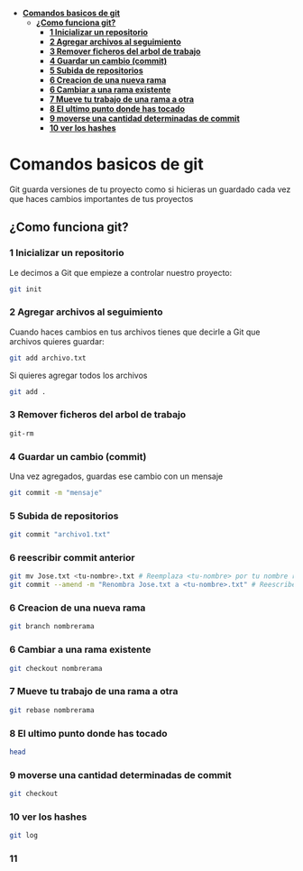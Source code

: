 - [**Comandos basicos de git**](#comandos-basicos-de-git)
  - [**¿Como funciona git?**](#como-funciona-git)
    - [**1 Inicializar un repositorio**](#1-inicializar-un-repositorio)
    - [**2 Agregar archivos al seguimiento**](#2-agregar-archivos-al-seguimiento)
    - [**3 Remover ficheros del arbol de trabajo**](#3-remover-ficheros-del-arbol-de-trabajo)
    - [**4 Guardar un cambio (commit)**](#4-guardar-un-cambio-commit)
    - [**5 Subida de repositorios**](#5-subida-de-repositorios)
    - [**6 Creacion de una nueva rama**](#6-creacion-de-una-nueva-rama)
    - [**6 Cambiar a una rama existente**](#6-cambiar-a-una-rama-existente)
    - [**7 Mueve tu trabajo de una rama a otra**](#7-mueve-tu-trabajo-de-una-rama-a-otra)
    - [**8 El ultimo punto donde has tocado**](#8-el-ultimo-punto-donde-has-tocado)
    - [**9 moverse una cantidad determinadas de commit**](#9-moverse-una-cantidad-determinadas-de-commit)
    - [**10 ver los hashes**](#10-ver-los-hashes)

# **Comandos basicos de git**

Git guarda versiones de tu proyecto como si hicieras un guardado cada vez que haces cambios importantes de tus proyectos

## **¿Como funciona git?**

### **1 Inicializar un repositorio**

Le decimos a Git que empieze a controlar nuestro proyecto:

```bash
git init
```

### **2 Agregar archivos al seguimiento**

Cuando haces cambios en tus archivos tienes que decirle a Git que archivos quieres guardar:

```bash
git add archivo.txt
```

Si quieres agregar todos los archivos

```bash
git add .
```

### **3 Remover ficheros del arbol de trabajo**

```bash
git-rm
```

### **4 Guardar un cambio (commit)**

Una vez agregados, guardas ese cambio con un mensaje

```bash
git commit -m "mensaje"
```

### **5 Subida de repositorios**

```bash
git commit "archivo1.txt"
```

### **6 reescribir commit anterior**

```bash
git mv Jose.txt <tu-nombre>.txt # Reemplaza <tu-nombre> por tu nombre real (Cambiar nombre del fichero)
git commit --amend -m "Renombra Jose.txt a <tu-nombre>.txt" # Reescribe el commit anterior
```

### **6 Creacion de una nueva rama**

```bash
git branch nombrerama
```

### **6 Cambiar a una rama existente**

```bash
git checkout nombrerama
```

### **7 Mueve tu trabajo de una rama a otra**

```bash
git rebase nombrerama
```

### **8 El ultimo punto donde has tocado**

```bash
head
```

### **9 moverse una cantidad determinadas de commit**

```bash
git checkout
```

### **10 ver los hashes**

```bash
git log
```

### **11**

```bash

```
